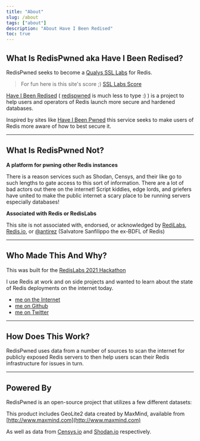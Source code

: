 ```yaml
---
title: "About"
slug: /about
tags: ["about"]
description: "About Have I Been Redised"
toc: true
---
```


## What Is RedisPwned aka Have I Been Redised?

RedisPwned seeks to become a [Qualys SSL Labs](https://www.ssllabs.com/ssltest/) for Redis.

> For fun here is this site's score ;) [SSL Labs Score](https://www.ssllabs.com/ssltest/analyze.html?d=redispwned.app&latest)

[Have I Been Redised](https://haveibeenredised.com) ( [redispwned](https://redispwned.app) is much less to type :) ) is a project to help users and operators of Redis launch more secure and hardened databases.

Inspired by sites like [Have I Been Pwned](https://haveibeenpwned.com/) this service seeks to make users of Redis more aware of how to best secure it.

---

## What Is RedisPwned Not?

**A platform for pwning other Redis instances**

There is a reason services such as Shodan, Censys, and their like go to such lengths to gate access to this sort of information. There are a lot of bad actors out there on the internet! Script kiddies, edge lords, and griefers have united to make the public internet a scary place to be running servers especially databases!

**Associated with Redis or RedisLabs**

This site is not associated with, endorsed, or acknowledged by [RediLabs](https://redislabs.com/),  [Redis.io](https://redis.io/), or [@antirez](https://twitter.com/antirez?s=20) (Salvatore Sanfilippo the ex-BDFL of Redis)

---

## Who Made This And Why?

This was built for the [RedisLabs 2021 Hackathon](https://redislabs.com/hackathon-2021/)

I use Redis at work and on side projects and wanted to learn about the state of Redis deployments on the internet today.

- [me on the Internet](https://mblum.me)
- [me on Github](https://github.com/mikeblum)
- [me on Twitter](https://twitter.com/roguequery)

---

## How Does This Work?

RedisPwned uses data from a number of sources to scan the internet for publicly exposed Redis servers to then help users scan their Redis infrastructure for issues in turn.

---

## Powered By

RedisPwned is an open-source project that utilizes a few different datasets:

This product includes GeoLite2 data created by MaxMind, available from [http://www.maxmind.com](http://www.maxmind.com)

As well as data from [Censys.io](https://censys.io/) and [Shodan.io](https://shodan.io/) respectively.
